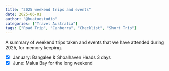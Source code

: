 ```yaml
---
title: "2025 weekend trips and events"
date: 2025-06-01
author: "@huatuostudio"
categories: ["Travel Australia"]
tags: ["Road Trip", "Canberra", "Checklist", "Short Trip"]
---
```


A summary of weekend trips taken and events that we have attended during 2025, for memory keeping. 

- [x] January: Bangalee & Shoalhaven Heads 3 days
- [x] June: Malua Bay for the long weekend